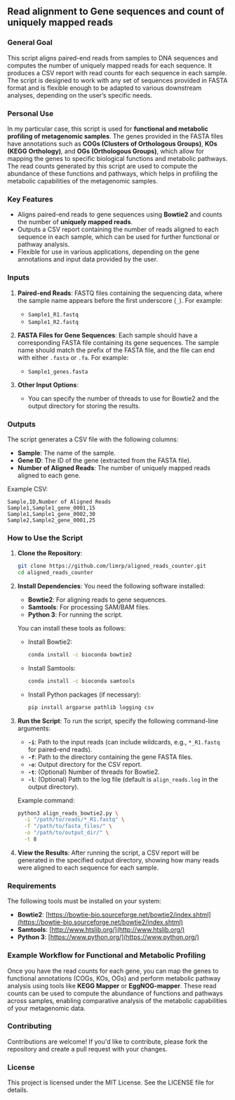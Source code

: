 ## **Read alignment to Gene sequences and count of uniquely mapped reads**

### **General Goal**
This script aligns paired-end reads from samples to DNA sequences and computes the number of uniquely mapped reads for each sequence. It produces a CSV report with read counts for each sequence in each sample. The script is designed to work with any set of sequences provided in FASTA format and is flexible enough to be adapted to various downstream analyses, depending on the user’s specific needs.

### **Personal Use**
In my particular case, this script is used for **functional and metabolic profiling of metagenomic samples**. The genes provided in the FASTA files have annotations such as **COGs (Clusters of Orthologous Groups)**, **KOs (KEGG Orthology)**, and **OGs (Orthologous Groups)**, which allow for mapping the genes to specific biological functions and metabolic pathways. The read counts generated by this script are used to compute the abundance of these functions and pathways, which helps in profiling the metabolic capabilities of the metagenomic samples.

### **Key Features**
- Aligns paired-end reads to gene sequences using **Bowtie2** and counts the number of **uniquely mapped reads**.
- Outputs a CSV report containing the number of reads aligned to each sequence in each sample, which can be used for further functional or pathway analysis.
- Flexible for use in various applications, depending on the gene annotations and input data provided by the user.

### **Inputs**
1. **Paired-end Reads**: FASTQ files containing the sequencing data, where the sample name appears before the first underscore (`_`). For example:
   - `Sample1_R1.fastq`
   - `Sample1_R2.fastq`

2. **FASTA Files for Gene Sequences**: Each sample should have a corresponding FASTA file containing its gene sequences. The sample name should match the prefix of the FASTA file, and the file can end with either `.fasta` or `.fa`. For example:
   - `Sample1_genes.fasta`

3. **Other Input Options**:
   - You can specify the number of threads to use for Bowtie2 and the output directory for storing the results.

### **Outputs**
The script generates a CSV file with the following columns:
- **Sample**: The name of the sample.
- **Gene ID**: The ID of the gene (extracted from the FASTA file).
- **Number of Aligned Reads**: The number of uniquely mapped reads aligned to each gene.

Example CSV:
```csv
Sample,ID,Number of Aligned Reads
Sample1,Sample1_gene_0001,15
Sample1,Sample1_gene_0002,30
Sample2,Sample2_gene_0001,25
```

### **How to Use the Script**

1. **Clone the Repository**:
   ```bash
   git clone https://github.com/limrp/aligned_reads_counter.git
   cd aligned_reads_counter
   ```

2. **Install Dependencies**:
   You need the following software installed:
   - **Bowtie2**: For aligning reads to gene sequences.
   - **Samtools**: For processing SAM/BAM files.
   - **Python 3**: For running the script.

   You can install these tools as follows:
   - Install Bowtie2:
     ```bash
     conda install -c bioconda bowtie2
     ```
   - Install Samtools:
     ```bash
     conda install -c bioconda samtools
     ```
   - Install Python packages (if necessary):
     ```bash
     pip install argparse pathlib logging csv
     ```

3. **Run the Script**:
   To run the script, specify the following command-line arguments:
   - **`-i`**: Path to the input reads (can include wildcards, e.g., `*_R1.fastq` for paired-end reads).
   - **`-f`**: Path to the directory containing the gene FASTA files.
   - **`-o`**: Output directory for the CSV report.
   - **`-t`**: (Optional) Number of threads for Bowtie2.
   - **`-l`**: (Optional) Path to the log file (default is `align_reads.log` in the output directory).

   Example command:
   ```bash
   python3 align_reads_bowtie2.py \
     -i "/path/to/reads/*_R1.fastq" \
     -f "/path/to/fasta_files/" \
     -o "/path/to/output_dir/" \
     -t 8
   ```

4. **View the Results**:
   After running the script, a CSV report will be generated in the specified output directory, showing how many reads were aligned to each sequence for each sample.

### **Requirements**
The following tools must be installed on your system:
- **Bowtie2**: [https://bowtie-bio.sourceforge.net/bowtie2/index.shtml](https://bowtie-bio.sourceforge.net/bowtie2/index.shtml)
- **Samtools**: [http://www.htslib.org/](http://www.htslib.org/)
- **Python 3**: [https://www.python.org/](https://www.python.org/)


### Example Workflow for Functional and Metabolic Profiling
Once you have the read counts for each gene, you can map the genes to functional annotations (COGs, KOs, OGs) and perform metabolic pathway analysis using tools like **KEGG Mapper** or **EggNOG-mapper**. These read counts can be used to compute the abundance of functions and pathways across samples, enabling comparative analysis of the metabolic capabilities of your metagenomic data.

### **Contributing**
Contributions are welcome! If you'd like to contribute, please fork the repository and create a pull request with your changes.

### **License**
This project is licensed under the MIT License. See the LICENSE file for details.


